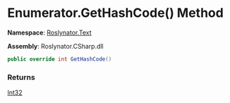 # Enumerator\.GetHashCode\(\) Method

**Namespace**: [Roslynator.Text](../../../README.md)

**Assembly**: Roslynator\.CSharp\.dll

```csharp
public override int GetHashCode()
```

### Returns

[Int32](https://docs.microsoft.com/en-us/dotnet/api/system.int32)

